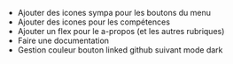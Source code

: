 - Ajouter des icones sympa pour les boutons du menu
- Ajouter des icones pour les compétences
- Ajouter un flex pour le a-propos (et les autres rubriques)
- Faire une documentation
- Gestion couleur bouton linked github suivant mode dark